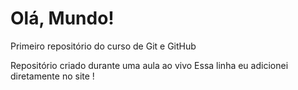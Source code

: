 # Olá, Mundo!
 Primeiro repositório do curso de Git e GitHub

 Repositório criado durante uma aula ao vivo
 Essa linha eu adicionei diretamente no site !
